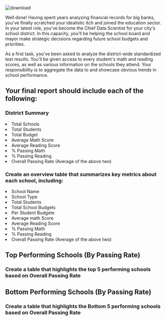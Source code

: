 ![download](https://user-images.githubusercontent.com/101975553/216037880-ff9687f5-1199-47f4-8f05-10b8d0b1a531.jpg)

Well done! Having spent years analyzing financial records for big banks, you've finally scratched your idealistic itch and joined the education sector. In your latest role, you've become the Chief Data Scientist for your city's school district. In this capacity, you'll be helping the school board and mayor make strategic decisions regarding future school budgets and priorities.

As a first task, you've been asked to analyze the district-wide standardized test results. You'll be given access to every student's math and reading scores, as well as various information on the schools they attend. Your responsibility is to aggregate the data to and showcase obvious trends in school performance.

<h2>Your final report should include each of the following:</h2>
<h3>District Summary</h3>
<li>Total Schools</li>
<li>Total Students</li>
<li>Total Budget</li>
<li>Average Math Score</li>
<li>Average Reading Score</li>
<li>% Passing Math</li>
<li>% Passing Reading</li>
<li>Overall Passing Rate (Average of the above two)</li>

<h3>Create an overview table that summarizes key metrics about each school, including:</h3>
<li>School Name</li>
<li>School Type</li>
<li>Total Students</li>
<li>Total School Budgets</li>
<li>Per Student Budgete</li>
<li>Average math Score</li>
<li>Average Reading Score</li>
<li>% Passing Math</li>
<li>% Passing Reading</li>
<li>Overall Passing Rate (Average of the above two)</li>

<h2>Top Performing Schools (By Passing Rate)</h2>
<h3>Create a table that highlights the top 5 performing schools based on Overall Passing Rate</h3>

<h2>Bottom Performing Schools (By Passing Rate)</h2>
<h3>Create a table that highlights the Bottom 5 performing schools based on Overall Passing Rate</h3>
